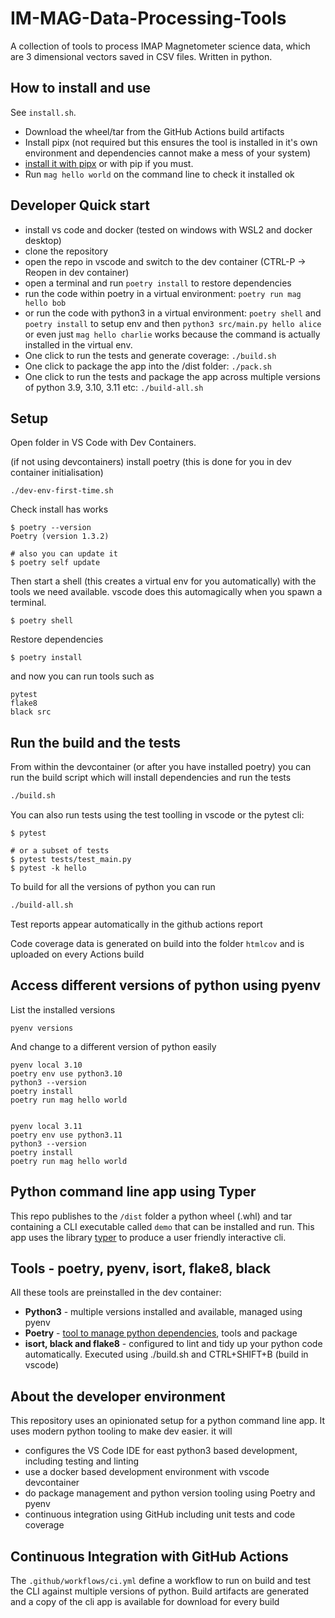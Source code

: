 # IM-MAG-Data-Processing-Tools

A collection of tools to process IMAP Magnetometer science data, which are 3 dimensional vectors saved in CSV files. Written in python.

## How to install and use

See `install.sh`.

- Download the wheel/tar from the GitHub Actions build artifacts
- Install pipx (not required but this ensures the tool is installed in it's own environment and dependencies cannot make a mess of your system)
- [install it with pipx](https://pypa.github.io/pipx/docs/#pipx-install) or with pip if you must.
- Run `mag hello world` on the command line to check it installed ok

## Developer Quick start

- install vs code and docker (tested on windows with WSL2 and docker desktop)
- clone the repository
- open the repo in vscode and switch to the dev container (CTRL-P -> Reopen in dev container)
- open a terminal and run `poetry install` to restore dependencies
- run the code within poetry in a virtual environment: `poetry run mag hello bob`
- or run the code with python3 in a virtual environment: `poetry shell` and `poetry install` to setup env and then `python3 src/main.py hello alice` or even just `mag hello charlie` works because the command is actually installed in the virtual env.
- One click to run the tests and generate coverage: `./build.sh`
- One click to package the app into the /dist folder: `./pack.sh`
- One click to run the tests and package the app across multiple versions of python 3.9, 3.10, 3.11 etc: `./build-all.sh`

## Setup

Open folder in VS Code with Dev Containers.

(if not using devcontainers) install poetry (this is done for you in dev container initialisation)

```
./dev-env-first-time.sh
```

Check install has works

```
$ poetry --version
Poetry (version 1.3.2)

# also you can update it
$ poetry self update
```

Then start a shell (this creates a virtual env for you automatically) with the tools we need available. vscode does this automagically when you spawn  a terminal.

```
$ poetry shell
```

Restore dependencies

```
$ poetry install
```

and now you can run tools such as

```
pytest
flake8
black src
```

## Run the build and the tests

From within the devcontainer (or after you have installed poetry) you can run the build script which will install dependencies and run the tests

```bash
./build.sh
```

You can also run tests using the test toolling in vscode or the pytest cli:

```
$ pytest

# or a subset of tests
$ pytest tests/test_main.py
$ pytest -k hello
```

To build for all the versions of python you can run

```bash
./build-all.sh
```

Test reports appear automatically in the github actions report

Code coverage data is generated on build into the folder `htmlcov` and is uploaded on every Actions build


## Access different versions of python using pyenv

List the installed versions

```
pyenv versions
```

And change to a different version of python easily

```
pyenv local 3.10
poetry env use python3.10
python3 --version
poetry install
poetry run mag hello world


pyenv local 3.11
poetry env use python3.11
python3 --version
poetry install
poetry run mag hello world
```

## Python command line app using Typer

This repo publishes to the `/dist` folder a python wheel (.whl) and tar containing a CLI executable called `demo` that can be installed and run. This app uses the library [typer](https://typer.tiangolo.com/) to produce a user friendly interactive cli.

## Tools - poetry, pyenv, isort, flake8, black

All these tools are preinstalled in the dev container:

- **Python3** - multiple versions installed and available, managed using pyenv
- **Poetry** - [tool to manage python dependencies](https://python-poetry.org/), tools and package
- **isort, black and flake8** - configured to lint and tidy up your python code automatically. Executed using ./build.sh and CTRL+SHIFT+B (build in vscode)


## About the developer environment

This repository uses an opinionated setup for a python command line app. It uses modern python tooling to make dev easier. it will

- configures the VS Code IDE for east python3 based development, including testing and linting
- use a docker based development environment with vscode devcontainer
- do package management and python version tooling using Poetry and pyenv
- continuous integration using GitHub including unit tests and code coverage

## Continuous Integration with GitHub Actions

The `.github/workflows/ci.yml` define a workflow to run on build and test the CLI against multiple versions of python. Build artifacts are generated and a copy of the cli app is available for download for every build
